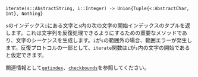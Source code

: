 ```
iterate(s::AbstractString, i::Integer) -> Union{Tuple{<:AbstractChar, Int}, Nothing}
```

`s`のインデックス`i`にある文字と`s`内の次の文字の開始インデックスのタプルを返します。これは文字列を反復処理できるようにするための重要なメソッドであり、文字のシーケンスを生成します。`i`が`s`の範囲外の場合、範囲エラーが発生します。反復プロトコルの一部として、`iterate`関数は`i`が`s`内の文字の開始であると仮定できます。

関連情報として[`getindex`](@ref)、[`checkbounds`](@ref)を参照してください。
